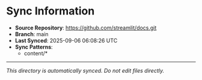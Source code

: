 # Sync Information

- **Source Repository**: https://github.com/streamlit/docs.git
- **Branch**: main
- **Last Synced**: 2025-09-06 06:08:26 UTC
- **Sync Patterns**:
  - content/*

---
*This directory is automatically synced. Do not edit files directly.*
